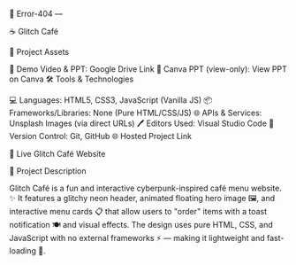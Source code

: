 
🚫 Error-404 —

☕ Glitch Café

📂 Project Assets

🎥 Demo Video & PPT: Google Drive Link
🎨 Canva PPT (view-only): View PPT on Canva
🛠 Tools & Technologies

💻 Languages: HTML5, CSS3, JavaScript (Vanilla JS)
📦 Frameworks/Libraries: None (Pure HTML/CSS/JS)
🌐 APIs & Services: Unsplash Images (via direct URLs)
🖊 Editors Used: Visual Studio Code
🔗 Version Control: Git, GitHub
🌐 Hosted Project Link

🔗 Live Glitch Café Website

📝 Project Description

Glitch Café is a fun and interactive cyberpunk-inspired café menu website. ✨ It features a glitchy neon header, animated floating hero image 🖼, and interactive menu cards 📋 that allow users to "order" items with a toast notification 🍽 and visual effects. The design uses pure HTML, CSS, and JavaScript with no external frameworks ⚡ — making it lightweight and fast-loading 🚀.


